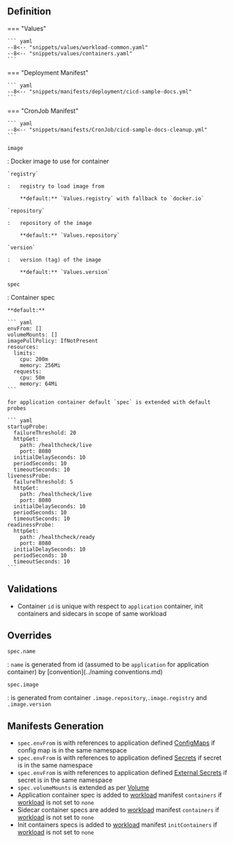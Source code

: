 ## Definition


=== "Values"

    ``` yaml
    --8<-- "snippets/values/workload-common.yaml"
    --8<-- "snippets/values/containers.yaml"
    ```


=== "Deployment Manifest"

    ``` yaml
    --8<-- "snippets/manifests/deployment/cicd-sample-docs.yml"
    ```

=== "CronJob Manifest"

    ``` yaml
    --8<-- "snippets/manifests/CronJob/cicd-sample-docs-cleanup.yml"
    ```

`image`    

:   Docker image to use for container

    `registry`

    :   registry to load image from 

        **default:** `Values.registry` with fallback to `docker.io`

    `repository`

    :   repository of the image

        **default:** `Values.repository`

    `version`

    :   version (tag) of the image

        **default:** `Values.version` 


`spec`

:   Container spec

    **default:**
     
    ``` yaml
    envFrom: []
    volumeMounts: []
    imagePullPolicy: IfNotPresent
    resources:
      limits:
        cpu: 200m
        memory: 256Mi
      requests:
        cpu: 50m
        memory: 64Mi
    ```

    for application container default `spec` is extended with default probes

    ``` yaml
    startupProbe:
      failureThreshold: 20
      httpGet:
        path: /healthcheck/live
        port: 8080
      initialDelaySeconds: 10
      periodSeconds: 10
      timeoutSeconds: 10
    livenessProbe:
      failureThreshold: 5
      httpGet:
        path: /healthcheck/live
        port: 8080
      initialDelaySeconds: 10
      periodSeconds: 10
      timeoutSeconds: 10
    readinessProbe:
      httpGet:
        path: /healthcheck/ready
        port: 8080
      initialDelaySeconds: 10
      periodSeconds: 10
      timeoutSeconds: 10
    ```


## Validations

- Container `id` is unique with respect to `application` container, init containers and sidecars in scope of same workload


## Overrides

`spec.name`

:   `name` is generated from id (assumed to be `application` for application container) by [convention](../naming conventions.md)
 
`spec.image`

: is generated from container  `.image.repository`,`.image.registry` and `.image.version`


## Manifests Generation 

- `spec.envFrom`  is with references to application defined [ConfigMaps](../Resources/external-secrets.md) if config map is in the same namespace
- `spec.envFrom`  is with references to application defined [Secrets](../Resources/secrets.md) if secret is in the same namespace
- `spec.envFrom`  is with references to application defined [External Secrets](../Resources/secrets.md) if secret is in the same namespace
- `spec.volumeMounts`  is extended as per [Volume](./volumes.md)
- Application container spec is added to [workload](../values.md#workload) manifest `containers` if  [workload](../values.md#workload) is not set to `none`
- Sidecar container specs are added to [workload](../values.md#workload) manifest `containers` if  [workload](../values.md#workload) is not set to `none`
- Init containers specs is added to [workload](../values.md#workload) manifest `initContainers` if  [workload](../values.md#workload) is not set to `none`
